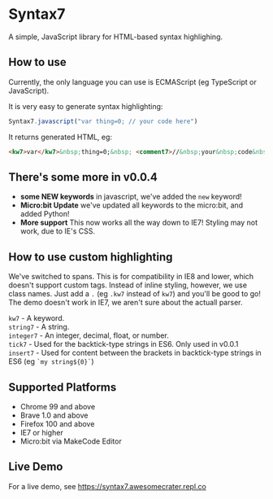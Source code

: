 # Syntax7
A simple, JavaScript library for HTML-based syntax highlighing.

## How to use

Currently, the only language you can use is ECMAScript (eg TypeScript or JavaScript).

It is very easy to generate syntax highlighting:
```js
Syntax7.javascript("var thing=0; // your code here")
```

It returns generated HTML, eg:
```html
<kw7>var</kw7>&nbsp;thing=0;&nbsp; <comment7>//&nbsp;your&nbsp;code&nbsp;here</comment7>
```

## There's some more in v0.0.4

* **some NEW keywords** in javascript, we've added the `new` keyword!
* **Micro:bit Update** we've updated all keywords to the micro:bit, and added Python!
* **More support** This now works all the way down to IE7! Styling may not work, due to IE's CSS.


##  How to use custom highlighting
We've switched to spans. This is for compatibility in IE8 and lower, which doesn't support custom tags. Instead of inline styling, however, we use class names. Just add a `.` (eg `.kw7` instead of `kw7`) and you'll be good to go! The demo doesn't work in IE7, we aren't sure about the actuall parser.

`kw7` - A keyword.<br>
`string7` - A string.<br>
`integer7` - An integer, decimal, float, or number.<br>
`tick7` - Used for the backtick-type strings in ES6. Only used in v0.0.1
`insert7` - Used for content between the brackets in backtick-type strings in ES6 (eg `` `my string${0}` ``)


## Supported Platforms

* Chrome 99 and above
* Brave 1.0 and above
* Firefox 100 and above
* IE7 or higher
* Micro:bit via MakeCode Editor



## Live Demo

For a live demo, see https://syntax7.awesomecrater.repl.co


